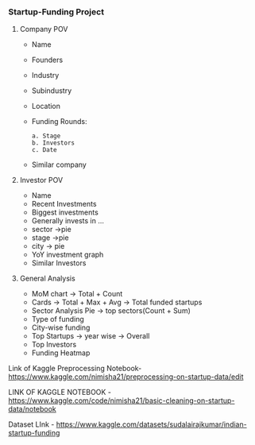 ### Startup-Funding Project


1. Company POV
	-  Name
	- Founders
	- Industry
	- Subindustry
	- Location
	- Funding Rounds:
	
          a. Stage
	      b. Investors
	      c. Date
	- Similar company

2. Investor POV
	- Name
	- Recent Investments
	- Biggest investments
	- Generally invests in ...
	- sector ->pie
	-  stage ->pie
	- city -> pie
	- YoY investment graph
	- Similar Investors

3. General Analysis
	- MoM chart -> Total + Count
	- Cards -> Total + Max + Avg -> Total funded startups
	- Sector Analysis Pie -> top sectors(Count + Sum) 
	- Type of funding
	- City-wise funding
	- Top Startups -> year wise -> Overall
	- Top Investors
	- Funding Heatmap


Link of Kaggle Preprocessing Notebook-
https://www.kaggle.com/nimisha21/preprocessing-on-startup-data/edit


LINK OF KAGGLE NOTEBOOK - 
https://www.kaggle.com/code/nimisha21/basic-cleaning-on-startup-data/notebook

Dataset LInk -
https://www.kaggle.com/datasets/sudalairajkumar/indian-startup-funding
